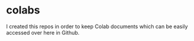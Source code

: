 # colabs

I created this repos in order to keep Colab documents which can be easily accessed over here in Github.
